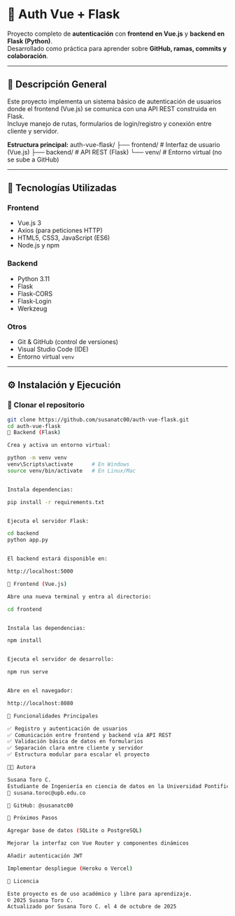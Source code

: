 # 🔐 Auth Vue + Flask

Proyecto completo de **autenticación** con **frontend en Vue.js** y **backend en Flask (Python)**.  
Desarrollado como práctica para aprender sobre **GitHub, ramas, commits y colaboración**.

---

## 🧠 Descripción General

Este proyecto implementa un sistema básico de autenticación de usuarios donde el frontend (Vue.js) se comunica con una API REST construida en Flask.  
Incluye manejo de rutas, formularios de login/registro y conexión entre cliente y servidor.

**Estructura principal:**
auth-vue-flask/
├── frontend/ # Interfaz de usuario (Vue.js)
├── backend/ # API REST (Flask)
└── venv/ # Entorno virtual (no se sube a GitHub)

---

## 🚀 Tecnologías Utilizadas

### **Frontend**
- Vue.js 3
- Axios (para peticiones HTTP)
- HTML5, CSS3, JavaScript (ES6)
- Node.js y npm

### **Backend**
- Python 3.11
- Flask
- Flask-CORS
- Flask-Login
- Werkzeug

### **Otros**
- Git & GitHub (control de versiones)
- Visual Studio Code (IDE)
- Entorno virtual `venv`

---

## ⚙️ Instalación y Ejecución

### 🔹 Clonar el repositorio
```bash
git clone https://github.com/susanatc00/auth-vue-flask.git
cd auth-vue-flask
🔹 Backend (Flask)

Crea y activa un entorno virtual:

python -m venv venv
venv\Scripts\activate      # En Windows
source venv/bin/activate   # En Linux/Mac


Instala dependencias:

pip install -r requirements.txt


Ejecuta el servidor Flask:

cd backend
python app.py


El backend estará disponible en:

http://localhost:5000

🔹 Frontend (Vue.js)

Abre una nueva terminal y entra al directorio:

cd frontend


Instala las dependencias:

npm install


Ejecuta el servidor de desarrollo:

npm run serve


Abre en el navegador:

http://localhost:8080

🧩 Funcionalidades Principales

✅ Registro y autenticación de usuarios
✅ Comunicación entre frontend y backend vía API REST
✅ Validación básica de datos en formularios
✅ Separación clara entre cliente y servidor
✅ Estructura modular para escalar el proyecto

👩‍💻 Autora

Susana Toro C.
Estudiante de Ingeniería en ciencia de datos en la Universidad Pontificia Bolivariana
📧 susana.toroc@upb.edu.co

🐙 GitHub: @susanatc00

🌱 Próximos Pasos

Agregar base de datos (SQLite o PostgreSQL)

Mejorar la interfaz con Vue Router y componentes dinámicos

Añadir autenticación JWT

Implementar despliegue (Heroku o Vercel)

📜 Licencia

Este proyecto es de uso académico y libre para aprendizaje.
© 2025 Susana Toro C.
Actualizado por Susana Toro C. el 4 de octubre de 2025
